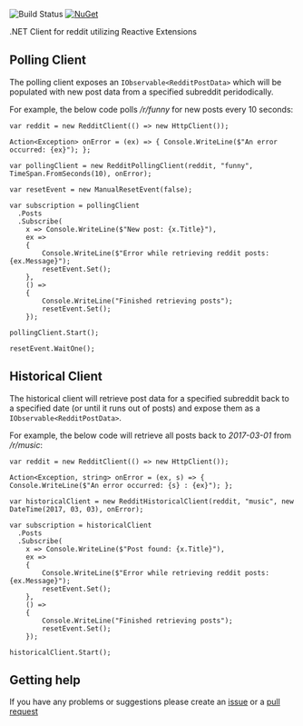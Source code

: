 ![Build Status](https://ci.appveyor.com/api/projects/status/github/RagtimeWilly/Rxddit?branch=master&svg=true) [![NuGet](https://img.shields.io/nuget/v/Rxddit.svg)](https://www.nuget.org/packages/Rxddit/)

.NET Client for reddit utilizing Reactive Extensions

## Polling Client

The polling client exposes an `IObservable<RedditPostData>` which will be populated with new post data from a specified subreddit peridodically.

For example, the below code polls _/r/funny_ for new posts every 10 seconds:

```
var reddit = new RedditClient(() => new HttpClient());

Action<Exception> onError = (ex) => { Console.WriteLine($"An error occurred: {ex}"); };

var pollingClient = new RedditPollingClient(reddit, "funny", TimeSpan.FromSeconds(10), onError);

var resetEvent = new ManualResetEvent(false);

var subscription = pollingClient
  .Posts
  .Subscribe(
    x => Console.WriteLine($"New post: {x.Title}"),
    ex =>
    {
        Console.WriteLine($"Error while retrieving reddit posts: {ex.Message}");
        resetEvent.Set();
    },
    () =>
    {
        Console.WriteLine("Finished retrieving posts");
        resetEvent.Set();
    });

pollingClient.Start();

resetEvent.WaitOne();
```

## Historical Client

The historical client will retrieve post data for a specified subreddit back to a specified date (or until it runs out of posts) and expose them as a `IObservable<RedditPostData>`.

For example, the below code will retrieve all posts back to _2017-03-01_ from _/r/music_:

```
var reddit = new RedditClient(() => new HttpClient());

Action<Exception, string> onError = (ex, s) => { Console.WriteLine($"An error occurred: {s} : {ex}"); };

var historicalClient = new RedditHistoricalClient(reddit, "music", new DateTime(2017, 03, 03), onError);

var subscription = historicalClient
  .Posts
  .Subscribe(
    x => Console.WriteLine($"Post found: {x.Title}"),
    ex =>
    {
        Console.WriteLine($"Error while retrieving reddit posts: {ex.Message}");
        resetEvent.Set();
    },
    () =>
    {
        Console.WriteLine("Finished retrieving posts");
        resetEvent.Set();
    });

historicalClient.Start();
```

## Getting help

If you have any problems or suggestions please create an [issue](https://github.com/RagtimeWilly/Rxddit/issues) or a [pull request](https://github.com/RagtimeWilly/Rxddit/pulls)